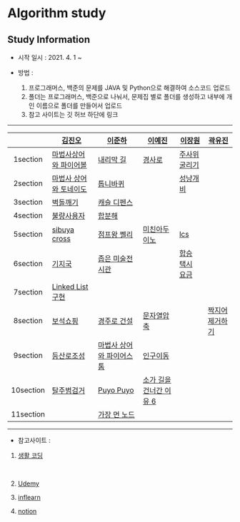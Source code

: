 # Algorithm study

## Study Information


 - 시작 일시 : 2021. 4. 1 ~


 - 방법 : 
   1. 프로그래머스, 백준의 문제를 JAVA 및 Python으로 해결하여 소스코드 업로드
   2. 폴더는 프로그래머스, 백준으로 나눠서, 문제집 별로 폴더를 생성하고 내부에 개인 이름으로 폴더를 만들어서 업로드
   3. 참고 사이트는 깃 허브 하단에 링크


-------------------------

|       | [김진오](https://github.com/Kimjino1996)          | [이준하](https://github.com/JunhaLee)        | [이예진](https://github.com/yejin9989)        |[이장원](https://github.com/jangwon94)| [곽유진](https://github.com/dbelse)        
| :---: | ---------- | -------- | ------- | ------- | ------- |
| 1section |[마법사상어와 파이어볼](https://github.com/Kimjino1996/KNU-CSE-Algorithm/tree/main/baekjoon_Online_judge/1%EC%A3%BC%EC%B0%A8/20056.%EB%A7%88%EB%B2%95%EC%82%AC%EC%83%81%EC%96%B4%EC%99%80%ED%8C%8C%EC%9D%B4%EC%96%B4%EB%B3%BC)  | [내리막 길](https://github.com/Kimjino1996/KNU-CSE-Algorithm/tree/main/baekjoon_Online_judge/1520.%20%EB%82%B4%EB%A6%AC%EB%A7%89%EA%B8%B8)  | [경사로](https://github.com/Kimjino1996/KNU-CSE-Algorithm/tree/main/baekjoon_Online_judge/14890.%EA%B2%BD%EC%82%AC%EB%A1%9C)   | [주사위굴리기](https://github.com/Kimjino1996/KNU-CSE-Algorithm/tree/main/baekjoon_Online_judge/14499.%EC%A3%BC%EC%82%AC%EC%9C%84%20%EA%B5%B4%EB%A6%AC%EA%B8%B0) |  |
| 2section | [마법사 상어와 토네이도](https://github.com/Kimjino1996/KNU-CSE-Algorithm/tree/main/baekjoon_Online_judge/2%EC%A3%BC%EC%B0%A8/20057.%20%EB%A7%88%EB%B2%95%EC%82%AC%EC%83%81%EC%96%B4%EC%99%80%ED%86%A0%EB%84%A4%EC%9D%B4%EB%8F%84) |[톱니바퀴](https://github.com/Kimjino1996/KNU-CSE-Algorithm/tree/main/baekjoon_Online_judge/14891.%ED%86%B1%EB%8B%88%EB%B0%94%ED%80%B4)  || [성냥개비](https://www.acmicpc.net/problem/3687) |
| 3section |[벽돌깨기](https://swexpertacademy.com/main/code/problem/problemDetail.do?contestProbId=AWXRQm6qfL0DFAUo )  |[캐슬 디펜스](https://github.com/Kimjino1996/KNU-CSE-Algorithm/tree/main/baekjoon_Online_judge/3%EC%A3%BC%EC%B0%A8/17135.%20%EC%BA%90%EC%8A%AC%20%EB%94%94%ED%8E%9C%EC%8A%A4)  |  |    |  |
| 4section | [불량사용자](https://github.com/Kimjino1996/KNU-CSE-Algorithm/tree/main/baekjoon_Online_judge/4%EC%A3%BC%EC%B0%A8/2019_Kakao_winter_internship.%EB%B6%88%EB%9F%89%EC%82%AC%EC%9A%A9%EC%9E%90) |[합분해](https://github.com/Kimjino1996/KNU-CSE-Algorithm/tree/main/baekjoon_Online_judge/4%EC%A3%BC%EC%B0%A8/2225.%ED%95%A9%EB%B6%84%ED%95%B4)  |  |    |  |
| 5section | [sibuya cross](https://github.com/Kimjino1996/KNU-CSE-Algorithm/tree/main/baekjoon_Online_judge/5%EC%A3%BC%EC%B0%A8/2021SAP%20Intern%20Test%20sibuya%20crossing) |[점프왕 쩰리](https://github.com/Kimjino1996/KNU-CSE-Algorithm/tree/main/baekjoon_Online_judge/5%EC%A3%BC%EC%B0%A8/16174.%20%EC%A0%90%ED%94%84%EC%99%95%20%EC%A9%B0%EB%A6%AC%20(Large))| [미친아두이노](https://github.com/Kimjino1996/KNU-CSE-Algorithm/tree/main/baekjoon_Online_judge/5%EC%A3%BC%EC%B0%A8/8972.%EB%AF%B8%EC%B9%9C%EC%95%84%EB%91%90%EC%9D%B4%EB%85%B8) |[lcs](https://www.acmicpc.net/problem/9251)    |  |
| 6section | [기지국](https://www.acmicpc.net/problem/2300) |[좁은 미술전시관](https://www.acmicpc.net/problem/10476)|   |[합승 택시 요금](https://programmers.co.kr/learn/courses/30/lessons/72413 )|
| 7section | [Linked List 구현](https://github.com/Kimjino1996/KNU-CSE-Algorithm/tree/main/baekjoon_Online_judge/7%EC%A3%BC%EC%B0%A8/LinkedList%20%EA%B5%AC%ED%98%84) ||   ||  |
| 8section | [보석쇼핑](https://programmers.co.kr/learn/courses/30/lessons/67258) | [경주로 건설](https://programmers.co.kr/learn/courses/30/lessons/67259)  | [문자열압축](https://programmers.co.kr/learn/courses/30/lessons/60057) |  | [짝지어 제거하기](https://programmers.co.kr/learn/courses/30/lessons/12973)  |
| 9section | [등산로조성](https://swexpertacademy.com/main/code/problem/problemDetail.do?contestProbId=AV5PoOKKAPIDFAUq) | [마법사 상어와 파이어스톰](https://www.acmicpc.net/problem/20058) | [인구이동](https://www.acmicpc.net/problem/16234) |  |  |
| 10section |[탈주범검거](https://swexpertacademy.com/main/code/problem/problemDetail.do?contestProbId=AV5PpLlKAQ4DFAUq) |[Puyo Puyo](https://www.acmicpc.net/problem/11559) |[소가 길을 건너간 이유 6](https://www.acmicpc.net/problem/14466) |  |  |
| 11section | |[가장 먼 노드](https://programmers.co.kr/learn/courses/30/lessons/49189) | |  |  |

------------------------


 - 참고사이트 :

  1. [생활 코딩](https://opentutorials.org/course/1)


​    

  2. [Udemy](https://www.udemy.com/)

  3. [inflearn](https://www.inflearn.com/)

  4. [notion](https://www.notion.so/milkymoon/4932a7cbccfb424699f88db1197d01bc)
